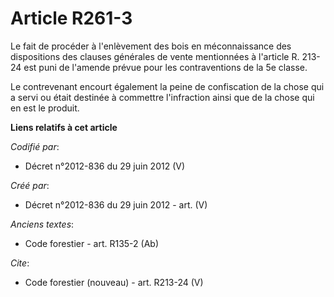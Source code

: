 # Article R261-3

Le fait de procéder à l'enlèvement des bois en méconnaissance des dispositions des clauses générales de vente mentionnées à
l'article R. 213-24 est puni de l'amende prévue pour les contraventions de la 5e classe.

Le contrevenant encourt également la peine de confiscation de la chose qui a servi ou était destinée à commettre l'infraction
ainsi que de la chose qui en est le produit.

**Liens relatifs à cet article**

_Codifié par_:

  - Décret n°2012-836 du 29 juin 2012 (V)

_Créé par_:

  - Décret n°2012-836 du 29 juin 2012 - art. (V)

_Anciens textes_:

  - Code forestier - art. R135-2 (Ab)

_Cite_:

  - Code forestier (nouveau) - art. R213-24 (V)
